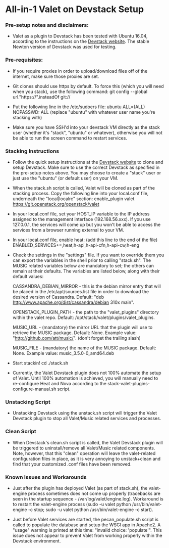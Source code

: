 # All-in-1 Valet on Devstack Setup

### Pre-setup notes and disclaimers:
* Valet as a plugin to Devstack has been tested with Ubuntu 16.04, according to the instructions on the [Devstack website](https://docs.openstack.org/devstack/latest/). The stable Newton version of Devstack was used for testing.

### Pre-requisites:
* If you require proxies in order to upload/download files off of the internet, make sure those proxies are set.

* Git clones should use https by default. To force this (which you will need when you stack), use the following command:
		git config --global url."https://".insteadOf git://

* Put the following line in the /etc/sudoers file:
		ubuntu ALL=(ALL) NOPASSWD: ALL
		   (replace "ubuntu" with whatever user name you're stacking with)

* Make sure you have SSH'd into your devstack VM directly as the stack user (whether it's "stack", "ubuntu" or whatever), otherwise you will not be able to run the screen command to restart services.

### Stacking Instructions

* Follow the quick setup instructions at the [Devstack website](https://docs.openstack.org/devstack/latest/) to clone and setup Devstack. Make sure to use the correct Devstack as specified in the pre-setup notes above. You may choose to create a "stack" user or just use the "ubuntu" (or default user) on your VM.

* When the stack.sh script is called, Valet will be cloned as part of the stacking process. Copy the following line into your local.conf file, underneath the "local|localrc" section:
	enable_plugin valet https://git.openstack.org/openstack/valet

* In your local.conf file, set your HOST_IP variable to the IP address assigned to the management interface (192.168.56.xxx). If you use 127.0.0.1, the services will come up but you won't be able to access the services from a browser running external to your VM.

* In your local.conf file, enable heat: (add this line to the end of the file)
	ENABLED_SERVICES+=,heat,h-api,h-api-cfn,h-api-cw,h-eng

* Check the settings in the "settings" file. If you want to override them you can export the variables in the shell prior to calling "stack.sh". The MUSIC related variables below are mandatory to set; the others can remain at their defaults. The variables are listed below, along with their default values:

	CASSANDRA_DEBIAN_MIRROR - this is the debian mirror entry that will be placed in the /etc/apt/sources.list file in order to download the desired version of Cassandra. Default: "deb http://www.apache.org/dist/cassandra/debian 310x main".

	OPENSTACK_PLUGIN_PATH - the path to the "valet_plugins" directory within the valet repo. Default: /opt/stack/valet/plugins/valet_plugins.

	MUSIC_URL - (mandatory) the mirror URL that the plugin will use to retrieve the MUSIC package. Default: None. Example value: "http://github.com/att/music/". (don't forget the trailing slash)

	MUSIC_FILE - (mandatory) the name of the MUSIC package. Default: None. Example value: music_3.5.0-0_amd64.deb

* Start stackin!
	cd <devstack-repo>
	./stack.sh

* Currently, the Valet Devstack plugin does not 100% automate the setup of Valet. Until 100% automation is achieved, you will manually need to re-configure Heat and Nova according to the stack-valet-plugins-configure-manual.sh script.

### Unstacking Script

* Unstacking Devstack using the unstack.sh script will trigger the Valet Devstack plugin to stop all Valet/Music related services and processes.

### Clean Script

* When Devstack's clean.sh script is called, the Valet Devstack plugin will be triggered to uninstall/remove all Valet/Music related components. Note, however, that this "clean" operation will leave the valet-related configuration files in place, as it is very annoying to unstack+clean and find that your customized .conf files have been removed.

### Known Issues and Workarounds
* Just after the plugin has deployed Valet (as part of stack.sh), the valet-engine process sometimes does not come up properly (tracebacks are seen in the startup sequence - /var/log/valet/engine.log). Workaround is to restart the valet-engine process (sudo -u valet python /usr/bin/valet-engine -c stop; sudo -u valet python /usr/bin/valet-engine -c start).

* Just before Valet services are started, the pecan_populate.sh script is called to populate the database and setup the WSGI app in Apache2. A "usage" warning is printed at this time: "invalid choice: 'populate'". This issue does not appear to prevent Valet from working properly within the Devstack environment.
